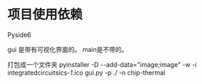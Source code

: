 # 项目使用依赖

Pyside6





gui 是带有可视化界面的。
main是不带的。


打包成一个文件夹
pyinstaller -D --add-data="image;image" -w -i integratedcircuitsics-_1_.ico  gui.py  -p ./ -n chip-thermal


